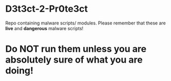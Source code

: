 # D3t3ct-2-Pr0te3ct
Repo containing malware scripts/ modules.
Please remember that these are **live** and **dangerous** malware scripts! 
# Do NOT run them unless you are absolutely sure of what you are doing! 
